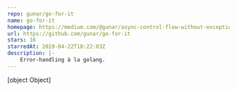 ```yaml
---
repo: gunar/go-for-it
name: go-for-it
homepage: https://medium.com/@gunar/async-control-flow-without-exceptions-nor-monads-b19af2acc553
url: https://github.com/gunar/go-for-it
stars: 16
starredAt: 2019-04-22T18:22:03Z
description: |-
    Error-handling à la golang.
---
```


[object Object]
